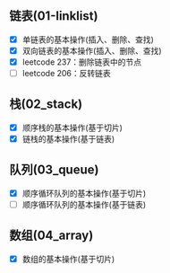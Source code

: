 
## 链表(01-linklist)
- [x] 单链表的基本操作(插入、删除、查找)
- [x] 双向链表的基本操作(插入、删除、查找)
- [x] leetcode 237：删除链表中的节点
- [ ] leetcode 206：反转链表
 
## 栈(02_stack)
- [x] 顺序栈的基本操作(基于切片)
- [x] 链栈的基本操作(基于链表)

## 队列(03_queue)
- [x] 顺序循环队列的基本操作(基于切片)
- [ ] 顺序循环队列的基本操作(基于链表)

## 数组(04_array)
- [x] 数组的基本操作(基于切片)


